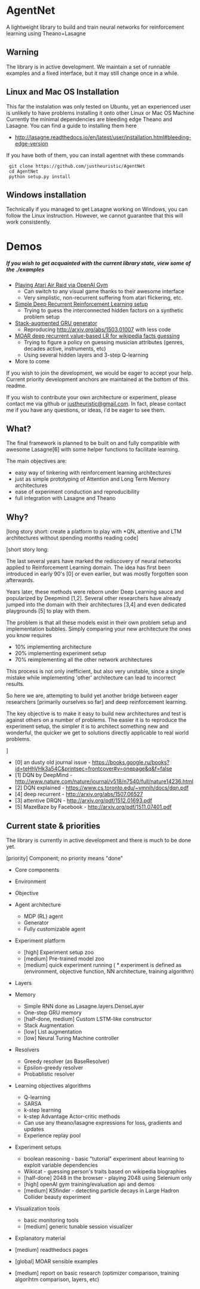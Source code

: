 # AgentNet
A lightweight library to build and train neural networks for reinforcement learning using Theano+Lasagne

## Warning
The library is in active development. We maintain a set of runnable examples and a fixed interface, but it may still change once in a while.

## Linux and Mac OS Installation
This far the instalation was only tested on Ubuntu, yet an experienced user is unlikely to have problems installing it onto other Linux or Mac OS Machine
Currently the minimal dependencies are bleeding edge Theano and Lasagne.
You can find a guide to installing them here 
* http://lasagne.readthedocs.io/en/latest/user/installation.html#bleeding-edge-version

If you have both of them, you can install agentnet with these commands
```
 git clone https://github.com/justheuristic/AgentNet
 cd AgentNet
 python setup.py install
``` 

## Windows installation
Technically if you managed to get Lasagne working on Windows, you can follow the Linux instruction.
However, we cannot guarantee that this will work consistently.


# Demos
##### If you wish to get acquainted with the current library state, view some of the ./examples
* [Playing Atari Air Raid via OpenAI Gym](https://github.com/yandexdataschool/AgentNet/blob/master/examples/AirRaid%20-%20Simple%20ConvNet.ipynb)
  * Can switch to any visual game thanks to their awesome interface
  * Very simplistic, non-recurrent suffering from atari flickering, etc.
* [Simple Deep Recurrent Reinforcement Learning setup](https://github.com/yandexdataschool/AgentNet/blob/master/examples/Basic%20tutorial%20on%20Boolearn%20Reasoning%20problem.ipynb)
  * Trying to guess the interconnected hidden factors on a synthetic problem setup
* [Stack-augmented GRU generator](https://github.com/yandexdataschool/AgentNet/blob/master/examples/Stack%20RNN%20for%20formal%20sequence%20modelling.ipynb)
  * Reproducing http://arxiv.org/abs/1503.01007 with less code
* [MOAR deep recurrent value-based LR for wikipedia facts guessing](https://github.com/yandexdataschool/AgentNet/blob/master/examples/Advanced%20MDP%20tools%20and%20wikicat.ipynb)
  * Trying to figure a policy on guessing musician attributes (genres, decades active, instruments, etc)
  * Using several hidden layers and 3-step Q-learning
* More to come

If you wish to join the development, we would be eager to accept your help. Current priority development anchors are maintained at the bottom of this readme. 

If you wish to contribute your own architecture or experiment, please contact me via github or justheuristic@gmail.com. In fact, please contact me if you have any questions, or ideas, i'd be eager to see them.

## What?

The final framework is planned to be built on and fully compatible with awesome Lasagne[6] with some helper functions to facilitate learning.

The main objectives are:
* easy way of tinkering with reinforcement learning architectures
* just as simple prototyping of Attention and Long Term Memory architectures
* ease of experiment conduction and reproducibility
* full integration with Lasagne and Theano



## Why?

[long story short: create a platform to play with *QN, attentive and LTM architectures without spending months reading code]

[short story long:

The last several years have marked the rediscovery of neural networks applied to Reinforcement Learning domain. The idea has first been introduced in early 90's [0] or even earlier, but was mostly forgotten soon afterwards. 

Years later, these methods were reborn under Deep Learning sauce and popularized by Deepmind [1,2]. Several other researchers have already jumped into the domain with their architectures [3,4] and even dedicated playgrounds [5] to play with them.

The problem is that all these models exist in their own problem setup and implementation bubbles. Simply comparing your new architecture the ones you know requires 
* 10% implementing architecture
* 20% implementing experiment setup
* 70% reimplementing all the other network architectures

This process is not only inefficient, but also very unstable, since a single mistake while implementing 'other' architecture can lead to incorrect results.

So here we are, attempting to build yet another bridge between eager researchers [primarily ourselves so far] and deep reinforcement learning. 

The key objective is to make it easy to build new architectures and test is against others on a number of problems. The easier it is to reproduce the experiment setup, the simpler it is to architect something new and wonderful, the quicker we get to solutions directly applicable to real world problems.

]

* [0] an dusty old journal issue - https://books.google.ru/books?id=teHhVHk3a54C&printsec=frontcover#v=onepage&q&f=false
* [1] DQN by DeepMind - http://www.nature.com/nature/journal/v518/n7540/full/nature14236.html 
* [2] DQN explained - https://www.cs.toronto.edu/~vmnih/docs/dqn.pdf
* [4] deep recurrent  - http://arxiv.org/abs/1507.06527
* [3] attentive DRQN - http://arxiv.org/pdf/1512.01693.pdf
* [5] MazeBaze by Facebook - http://arxiv.org/pdf/1511.07401.pdf



## Current state & priorities
The library is currently in active development and there is much to be done yet.

[priority] Component; no priority means "done"

* Core components
 * Environment
 * Objective
 * Agent architecture
   * MDP (RL) agent
   * Generator
   * Fully customizable agent
 * Experiment platform
   * [high] Experiment setup zoo
   * [medium] Pre-trained model zoo
   * [medium] quick experiment running (
         * experiment is defined as (environment, objective function, NN architecture, training algorithm)

* Layers 
 * Memory 
    * Simple RNN done as Lasagne.layers.DenseLayer
    * One-step GRU memory 
    * [half-done, medium] Custom LSTM-like constructor
    * Stack Augmentation
    * [low] List augmentation
    * [low] Neural Turing Machine controller
 * Resolvers
    * Greedy resolver (as BaseResolver) 
    * Epsilon-greedy resolver
    * Probablistic resolver

* Learning objectives algorithms
  * Q-learning
  * SARSA
  * k-step learning
  * k-step Advantage Actor-critic methods
  * Can use any theano/lasagne expressions for loss, gradients and updates
  * Experience replay pool

* Experiment setups
  * boolean reasoning - basic "tutorial" experiment about learning to exploit variable dependencies
  * Wikicat - guessing person's traits based on wikipedia biographies
  * [half-done] 2048 in the browser - playing 2048 using Selenium only
  * [high] openAI gym training/evaluation api and demos
  * [medium] KSfinder - detecting particle decays in Large Hadron Collider beauty experiment 

* Visualization tools
  * basic monitoring tools 
  * [medium] generic tunable session visualizer

* Explanatory material
 * [medium] readthedocs pages
 * [global] MOAR sensible examples
 * [medium] report on basic research (optimizer comparison, training algorihtm comparison, layers, etc)
